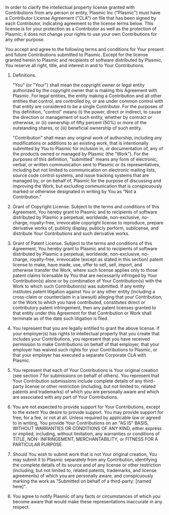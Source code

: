 In order to clarify the intellectual property license granted with Contributions from any person or entity, Plasmic Inc ("Plasmic") must have a Contributor License Agreement ("CLA") on file that has been signed by each Contributor, indicating agreement to the license terms below. This license is for your protection as a Contributor as well as the protection of Plasmic; it does not change your rights to use your own Contributions for any other purpose.

You accept and agree to the following terms and conditions for Your present and future Contributions submitted to Plasmic. Except for the license granted herein to Plasmic and recipients of software distributed by Plasmic, You reserve all right, title, and interest in and to Your Contributions.

1.  Definitions.

    "You" (or "Your") shall mean the copyright owner or legal entity authorized by the copyright owner that is making this Agreement with Plasmic. For legal entities, the entity making a Contribution and all other entities that control, are controlled by, or are under common control with that entity are considered to be a single Contributor. For the purposes of this definition, "control" means (i) the power, direct or indirect, to cause the direction or management of such entity, whether by contract or otherwise, or (ii) ownership of fifty percent (50%) or more of the outstanding shares, or (iii) beneficial ownership of such entity.

    "Contribution" shall mean any original work of authorship, including any modifications or additions to an existing work, that is intentionally submitted by You to Plasmic for inclusion in, or documentation of, any of the products owned or managed by Plasmic (the "Work"). For the purposes of this definition, "submitted" means any form of electronic, verbal, or written communication sent to Plasmic or its representatives, including but not limited to communication on electronic mailing lists, source code control systems, and issue tracking systems that are managed by, or on behalf of, Plasmic for the purpose of discussing and improving the Work, but excluding communication that is conspicuously marked or otherwise designated in writing by You as "Not a Contribution."

2.  Grant of Copyright License. Subject to the terms and conditions of this Agreement, You hereby grant to Plasmic and to recipients of software distributed by Plasmic a perpetual, worldwide, non-exclusive, no-charge, royalty-free, irrevocable copyright license to reproduce, prepare derivative works of, publicly display, publicly perform, sublicense, and distribute Your Contributions and such derivative works.

3.  Grant of Patent License. Subject to the terms and conditions of this Agreement, You hereby grant to Plasmic and to recipients of software distributed by Plasmic a perpetual, worldwide, non-exclusive, no-charge, royalty-free, irrevocable (except as stated in this section) patent license to make, have made, use, offer to sell, sell, import, and otherwise transfer the Work, where such license applies only to those patent claims licensable by You that are necessarily infringed by Your Contribution(s) alone or by combination of Your Contribution(s) with the Work to which such Contribution(s) was submitted. If any entity institutes patent litigation against You or any other entity (including a cross-claim or counterclaim in a lawsuit) alleging that your Contribution, or the Work to which you have contributed, constitutes direct or contributory patent infringement, then any patent licenses granted to that entity under this Agreement for that Contribution or Work shall terminate as of the date such litigation is filed.

4.  You represent that you are legally entitled to grant the above license. If your employer(s) has rights to intellectual property that you create that includes your Contributions, you represent that you have received permission to make Contributions on behalf of that employer, that your employer has waived such rights for your Contributions to Plasmic, or that your employer has executed a separate Corporate CLA with Plasmic.

5.  You represent that each of Your Contributions is Your original creation (see section 7 for submissions on behalf of others). You represent that Your Contribution submissions include complete details of any third-party license or other restriction (including, but not limited to, related patents and trademarks) of which you are personally aware and which are associated with any part of Your Contributions.

6.  You are not expected to provide support for Your Contributions, except to the extent You desire to provide support. You may provide support for free, for a fee, or not at all. Unless required by applicable law or agreed to in writing, You provide Your Contributions on an "AS IS" BASIS, WITHOUT WARRANTIES OR CONDITIONS OF ANY KIND, either express or implied, including, without limitation, any warranties or conditions of TITLE, NON- INFRINGEMENT, MERCHANTABILITY, or FITNESS FOR A PARTICULAR PURPOSE.

7.  Should You wish to submit work that is not Your original creation, You may submit it to Plasmic separately from any Contribution, identifying the complete details of its source and of any license or other restriction (including, but not limited to, related patents, trademarks, and license agreements) of which you are personally aware, and conspicuously marking the work as "Submitted on behalf of a third-party: [named here]".

8.  You agree to notify Plasmic of any facts or circumstances of which you become aware that would make these representations inaccurate in any respect.